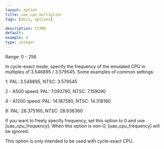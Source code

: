 ```yaml
---
layout: option
title: uae_cpu_multiplier
tags: [docs, options]

description: FIXME
default:
example: 4
type: integer
---
```


Range: 0 - 256

In cycle-exact mode, specify the frequency of the emulated CPU in multiples
of 3.546895 / 3.579545. Some examples of common settings:

1:
PAL: 3.546895, NTSC: 3.579545

2 - A500 speed:
PAL: 7.093790, NTSC: 7.159090

4 - A1200 speed:
PAL: 14.187580, NTSC: 14.318180

8:
PAL: 28.375160, NTSC: 28.636360

If you want to freely specify frequency, set this option to 0 and use [uae_cpu_frequency]. When this option is non-0, [uae_cpu_frequency] will be ignored.

This option is only intended to be used with cycle-exact CPU.
